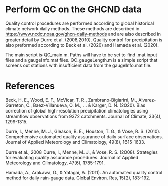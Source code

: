 # Perform QC on the GHCND data

Quality control procedures are performed according to global historical climate network daily methods. These methods are described in https://www.ncdc.noaa.gov/ghcn-daily-methods and are also described in greater detail by Durre et al. (2008,2010). Quality control for precipitation is also preformed according to Beck et al. (2020) and Hamada et al. (2020).

The main script is QC_main.m. Paths will have to be set to find .mat input files and a gaugeInfo.mat files. QC_gaugeLength.m is a simple script that screens out stations with insufficient data from the gaugeInfo.mat file. 

# References

Beck, H. E., Wood, E. F., McVicar, T. R., Zambrano-Bigiarini, M., Alvarez-Garreton, C., Baez-Villanueva, O. M., ... & Karger, D. N. (2020). Bias correction of global high-resolution precipitation climatologies using streamflow observations from 9372 catchments. Journal of Climate, 33(4), 1299-1315.

Durre, I., Menne, M. J., Gleason, B. E., Houston, T. G., & Vose, R. S. (2010). Comprehensive automated quality assurance of daily surface observations. Journal of Applied Meteorology and Climatology, 49(8), 1615-1633.

Durre et al., 2008 Durre, I., Menne, M. J., & Vose, R. S. (2008). Strategies for evaluating quality assurance procedures. Journal of Applied Meteorology and Climatology, 47(6), 1785-1791.

Hamada, A., Arakawa, O., & Yatagai, A. (2011). An automated quality control method for daily rain-gauge data. Global Environ. Res, 15(2), 183-192.
	
